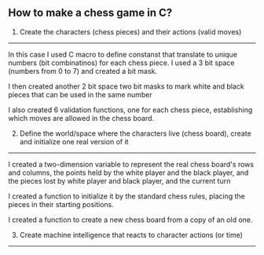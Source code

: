 ## How to make a chess game in C?

1. Create the characters (chess pieces) and their actions (valid moves)
---

In this case I used C macro to define constanst that translate to unique numbers (bit combinatinos) for each chess piece.
I used a 3 bit space (numbers from 0 to 7) and created a bit mask.

I then created another 2 bit space two bit masks to mark white and black pieces that can be used in the same number 

I also created 6 validation functions, one for each chess piece, establishing which moves are allowed
in the chess board.


2. Define the world/space where the characters live (chess board), create and initialize one real version of it
---

I created a two-dimension variable to represent the real chess board's rows and columns, the points held by the white 
player and the black player, and the pieces lost by white player and black player, and the current turn

I created a function to initialize it by the standard chess rules, placing the pieces in their starting positions.

I created a function to create a new chess board from a copy of an old one.



3. Create machine intelligence that reacts to character actions (or time) 
---